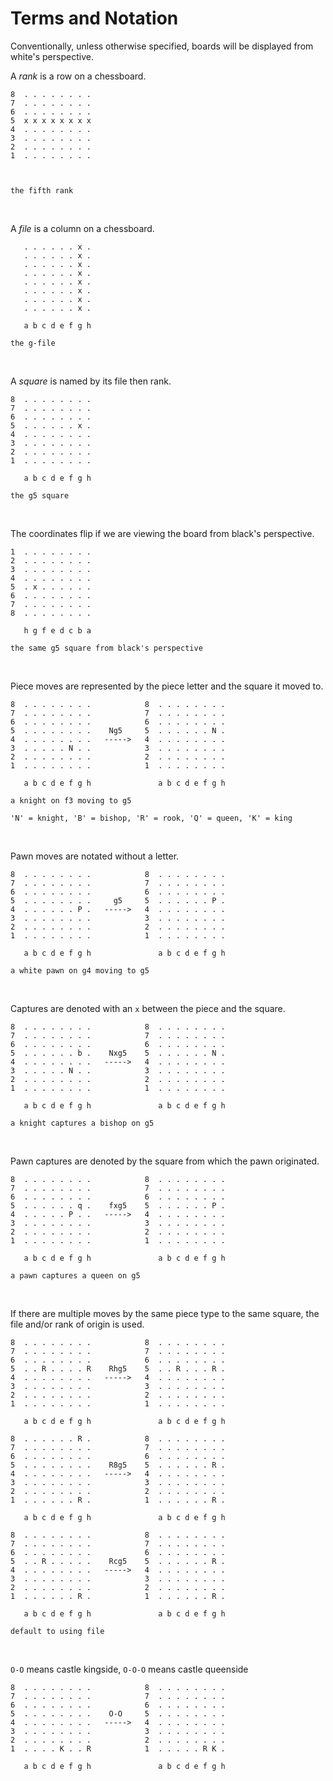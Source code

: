 # Terms and Notation

Conventionally, unless otherwise specified, boards will be displayed from white's perspective.

A *rank* is a row on a chessboard.

```text
8  . . . . . . . . 
7  . . . . . . . . 
6  . . . . . . . . 
5  x x x x x x x x 
4  . . . . . . . . 
3  . . . . . . . . 
2  . . . . . . . . 
1  . . . . . . . . 



the fifth rank
```
<br/>

A *file* is a column on a chessboard.

```text
   . . . . . . x . 
   . . . . . . x . 
   . . . . . . x . 
   . . . . . . x . 
   . . . . . . x . 
   . . . . . . x . 
   . . . . . . x . 
   . . . . . . x . 

   a b c d e f g h

the g-file
```
<br/>

A *square* is named by its file then rank.

```text
8  . . . . . . . . 
7  . . . . . . . . 
6  . . . . . . . . 
5  . . . . . . x . 
4  . . . . . . . . 
3  . . . . . . . . 
2  . . . . . . . . 
1  . . . . . . . . 
   
   a b c d e f g h

the g5 square
```
<br/>

The coordinates flip if we are viewing the board from black's perspective.

```text
1  . . . . . . . . 
2  . . . . . . . . 
3  . . . . . . . . 
4  . . . . . . . . 
5  . x . . . . . . 
6  . . . . . . . . 
7  . . . . . . . . 
8  . . . . . . . . 
   
   h g f e d c b a

the same g5 square from black's perspective
```
<br/>

Piece moves are represented by the piece letter and the square it moved to.

```text
8  . . . . . . . .            8  . . . . . . . . 
7  . . . . . . . .            7  . . . . . . . .    
6  . . . . . . . .            6  . . . . . . . .
5  . . . . . . . .    Ng5     5  . . . . . . N .
4  . . . . . . . .   ----->   4  . . . . . . . .
3  . . . . . N . .            3  . . . . . . . . 
2  . . . . . . . .            2  . . . . . . . . 
1  . . . . . . . .            1  . . . . . . . . 
   
   a b c d e f g h               a b c d e f g h

a knight on f3 moving to g5

'N' = knight, 'B' = bishop, 'R' = rook, 'Q' = queen, 'K' = king
```
<br/>

Pawn moves are notated without a letter.

```text
8  . . . . . . . .            8  . . . . . . . . 
7  . . . . . . . .            7  . . . . . . . .    
6  . . . . . . . .            6  . . . . . . . .
5  . . . . . . . .     g5     5  . . . . . . P .
4  . . . . . . P .   ----->   4  . . . . . . . .
3  . . . . . . . .            3  . . . . . . . . 
2  . . . . . . . .            2  . . . . . . . . 
1  . . . . . . . .            1  . . . . . . . . 
   
   a b c d e f g h               a b c d e f g h

a white pawn on g4 moving to g5
```
<br/>

Captures are denoted with an `x` between the piece and the square.

```text
8  . . . . . . . .            8  . . . . . . . . 
7  . . . . . . . .            7  . . . . . . . .    
6  . . . . . . . .            6  . . . . . . . .
5  . . . . . . b .    Nxg5    5  . . . . . . N .
4  . . . . . . . .   ----->   4  . . . . . . . .
3  . . . . . N . .            3  . . . . . . . . 
2  . . . . . . . .            2  . . . . . . . . 
1  . . . . . . . .            1  . . . . . . . . 
   
   a b c d e f g h               a b c d e f g h

a knight captures a bishop on g5
```
<br/>

Pawn captures are denoted by the square from which the pawn originated.

```text
8  . . . . . . . .            8  . . . . . . . . 
7  . . . . . . . .            7  . . . . . . . .    
6  . . . . . . . .            6  . . . . . . . .
5  . . . . . . q .    fxg5    5  . . . . . . P .
4  . . . . . P . .   ----->   4  . . . . . . . .
3  . . . . . . . .            3  . . . . . . . . 
2  . . . . . . . .            2  . . . . . . . . 
1  . . . . . . . .            1  . . . . . . . . 
   
   a b c d e f g h               a b c d e f g h

a pawn captures a queen on g5
```
<br/>

If there are multiple moves by the same piece type to the same square, the file and/or rank of origin is used.

```text
8  . . . . . . . .            8  . . . . . . . . 
7  . . . . . . . .            7  . . . . . . . .    
6  . . . . . . . .            6  . . . . . . . .
5  . . R . . . . R    Rhg5    5  . . R . . . R .
4  . . . . . . . .   ----->   4  . . . . . . . .
3  . . . . . . . .            3  . . . . . . . . 
2  . . . . . . . .            2  . . . . . . . . 
1  . . . . . . . .            1  . . . . . . . . 
   
   a b c d e f g h               a b c d e f g h

8  . . . . . . R .            8  . . . . . . . . 
7  . . . . . . . .            7  . . . . . . . .    
6  . . . . . . . .            6  . . . . . . . .
5  . . . . . . . .    R8g5    5  . . . . . . R .
4  . . . . . . . .   ----->   4  . . . . . . . .
3  . . . . . . . .            3  . . . . . . . . 
2  . . . . . . . .            2  . . . . . . . . 
1  . . . . . . R .            1  . . . . . . R . 
   
   a b c d e f g h               a b c d e f g h

8  . . . . . . . .            8  . . . . . . . . 
7  . . . . . . . .            7  . . . . . . . .    
6  . . . . . . . .            6  . . . . . . . .
5  . . R . . . . .    Rcg5    5  . . . . . . R .
4  . . . . . . . .   ----->   4  . . . . . . . .
3  . . . . . . . .            3  . . . . . . . . 
2  . . . . . . . .            2  . . . . . . . . 
1  . . . . . . R .            1  . . . . . . R . 
   
   a b c d e f g h               a b c d e f g h

default to using file
```
<br/>


`O-O` means castle kingside, `O-O-O` means castle queenside

```text
8  . . . . . . . .            8  . . . . . . . . 
7  . . . . . . . .            7  . . . . . . . .    
6  . . . . . . . .            6  . . . . . . . .
5  . . . . . . . .    O-O     5  . . . . . . . .
4  . . . . . . . .   ----->   4  . . . . . . . .
3  . . . . . . . .            3  . . . . . . . . 
2  . . . . . . . .            2  . . . . . . . . 
1  . . . . K . . R            1  . . . . . R K . 
   
   a b c d e f g h               a b c d e f g h
```
<br/>


